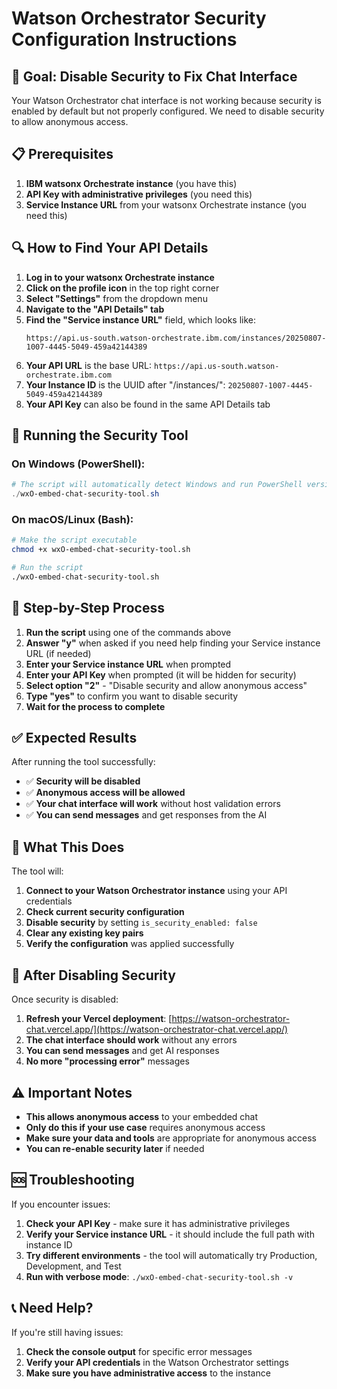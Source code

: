 # Watson Orchestrator Security Configuration Instructions

## 🎯 Goal: Disable Security to Fix Chat Interface

Your Watson Orchestrator chat interface is not working because security is enabled by default but not properly configured. We need to disable security to allow anonymous access.

## 📋 Prerequisites

1. **IBM watsonx Orchestrate instance** (you have this)
2. **API Key with administrative privileges** (you need this)
3. **Service Instance URL** from your watsonx Orchestrate instance (you need this)

## 🔍 How to Find Your API Details

1. **Log in to your watsonx Orchestrate instance**
2. **Click on the profile icon** in the top right corner
3. **Select "Settings"** from the dropdown menu
4. **Navigate to the "API Details" tab**
5. **Find the "Service instance URL"** field, which looks like:
   ```
   https://api.us-south.watson-orchestrate.ibm.com/instances/20250807-1007-4445-5049-459a42144389
   ```
6. **Your API URL** is the base URL: `https://api.us-south.watson-orchestrate.ibm.com`
7. **Your Instance ID** is the UUID after "/instances/": `20250807-1007-4445-5049-459a42144389`
8. **Your API Key** can also be found in the same API Details tab

## 🚀 Running the Security Tool

### On Windows (PowerShell):
```powershell
# The script will automatically detect Windows and run PowerShell version
./wxO-embed-chat-security-tool.sh
```

### On macOS/Linux (Bash):
```bash
# Make the script executable
chmod +x wxO-embed-chat-security-tool.sh

# Run the script
./wxO-embed-chat-security-tool.sh
```

## 📝 Step-by-Step Process

1. **Run the script** using one of the commands above
2. **Answer "y"** when asked if you need help finding your Service instance URL (if needed)
3. **Enter your Service instance URL** when prompted
4. **Enter your API Key** when prompted (it will be hidden for security)
5. **Select option "2"** - "Disable security and allow anonymous access"
6. **Type "yes"** to confirm you want to disable security
7. **Wait for the process to complete**

## ✅ Expected Results

After running the tool successfully:
- ✅ **Security will be disabled**
- ✅ **Anonymous access will be allowed**
- ✅ **Your chat interface will work** without host validation errors
- ✅ **You can send messages** and get responses from the AI

## 🔧 What This Does

The tool will:
1. **Connect to your Watson Orchestrator instance** using your API credentials
2. **Check current security configuration**
3. **Disable security** by setting `is_security_enabled: false`
4. **Clear any existing key pairs**
5. **Verify the configuration** was applied successfully

## 🎯 After Disabling Security

Once security is disabled:
1. **Refresh your Vercel deployment**: [https://watson-orchestrator-chat.vercel.app/](https://watson-orchestrator-chat.vercel.app/)
2. **The chat interface should work** without any errors
3. **You can send messages** and get AI responses
4. **No more "processing error"** messages

## ⚠️ Important Notes

- **This allows anonymous access** to your embedded chat
- **Only do this if your use case** requires anonymous access
- **Make sure your data and tools** are appropriate for anonymous access
- **You can re-enable security later** if needed

## 🆘 Troubleshooting

If you encounter issues:
1. **Check your API Key** - make sure it has administrative privileges
2. **Verify your Service instance URL** - it should include the full path with instance ID
3. **Try different environments** - the tool will automatically try Production, Development, and Test
4. **Run with verbose mode**: `./wxO-embed-chat-security-tool.sh -v`

## 📞 Need Help?

If you're still having issues:
1. **Check the console output** for specific error messages
2. **Verify your API credentials** in the Watson Orchestrator settings
3. **Make sure you have administrative access** to the instance
